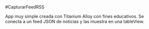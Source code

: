 #CapturarFeedRSS

App muy simple creada con Titanium Alloy con fines educativos. Se conecta a un feed JSON de noticias y las muestra en una tableView.
